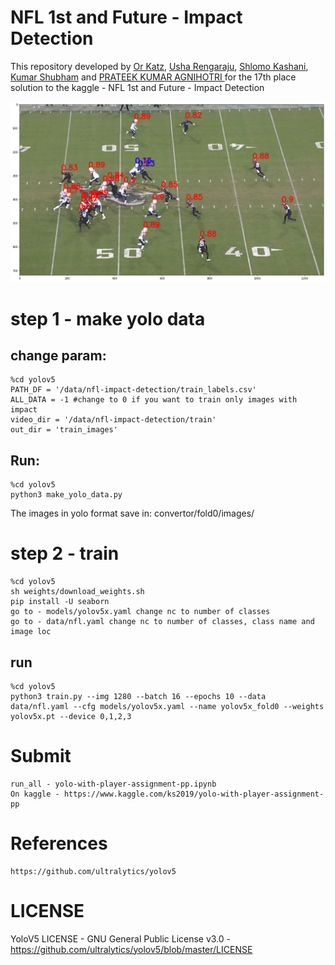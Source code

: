 # NFL 1st and Future - Impact Detection
This repository developed by [Or Katz](https://www.linkedin.com/in/or-katz-9ba885114/), [Usha Rengaraju](https://medium.com/@usharengaraju), [Shlomo Kashani](https://www.linkedin.com/in/quantscientist/), [Kumar Shubham](https://www.linkedin.com/in/kumar-shubham-iitd/) and [PRATEEK KUMAR AGNIHOTRI
](https://www.linkedin.com/in/prateek-kumar-agnihotri-18b498157/)  for the 17th place solution to the kaggle - NFL 1st and Future - Impact Detection

![alt text](https://github.com/OrKatz7/NFL/blob/main/docs/nfl.png)

# step 1 - make yolo data
## change param:
```
%cd yolov5
PATH_DF = '/data/nfl-impact-detection/train_labels.csv'
ALL_DATA = -1 #change to 0 if you want to train only images with impact
video_dir = '/data/nfl-impact-detection/train'
out_dir = 'train_images'
```
## Run:
```
%cd yolov5
python3 make_yolo_data.py
```
The images in yolo format save in: convertor/fold0/images/

# step 2 - train
```
%cd yolov5
sh weights/download_weights.sh
pip install -U seaborn
go to - models/yolov5x.yaml change nc to number of classes
go to - data/nfl.yaml change nc to number of classes, class name and image loc
```
## run
```
%cd yolov5
python3 train.py --img 1280 --batch 16 --epochs 10 --data data/nfl.yaml --cfg models/yolov5x.yaml --name yolov5x_fold0 --weights yolov5x.pt --device 0,1,2,3
```
# Submit
```
run_all - yolo-with-player-assignment-pp.ipynb
On kaggle - https://www.kaggle.com/ks2019/yolo-with-player-assignment-pp
```
# References
```
https://github.com/ultralytics/yolov5
```

# LICENSE
YoloV5 LICENSE - GNU General Public License v3.0 - https://github.com/ultralytics/yolov5/blob/master/LICENSE
